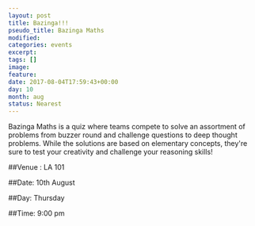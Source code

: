 ```yaml
---
layout: post
title: Bazinga!!!
pseudo_title: Bazinga Maths
modified:
categories: events
excerpt:
tags: []
image:
feature:
date: 2017-08-04T17:59:43+00:00
day: 10
month: aug
status: Nearest
---
```


Bazinga Maths is a quiz where teams compete to solve an assortment of problems from buzzer round and challenge questions to deep thought problems. While the solutions are based on elementary concepts, they're sure to test your creativity and challenge your reasoning skills!

##Venue : LA 101

##Date: 10th August

##Day: Thursday

##Time: 9:00 pm
